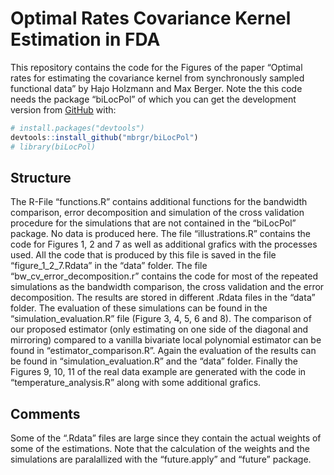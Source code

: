 
# Optimal Rates Covariance Kernel Estimation in FDA

<!-- badges: start -->
<!-- badges: end -->

This repository contains the code for the Figures of the paper “Optimal
rates for estimating the covariance kernel from synchronously sampled
functional data” by Hajo Holzmann and Max Berger. Note the this code
needs the package “biLocPol” of which you can get the development
version from [GitHub](https://github.com/) with:

``` r
# install.packages("devtools")
devtools::install_github("mbrgr/biLocPol")
# library(biLocPol)
```

## Structure

The R-File “functions.R” contains additional functions for the bandwidth
comparison, error decomposition and simulation of the cross validation
procedure for the simulations that are not contained in the “biLocPol”
package. No data is produced here. The file “illustrations.R” contains
the code for Figures 1, 2 and 7 as well as additional grafics with the
processes used. All the code that is produced by this file is saved in
the file “figure_1_2_7.Rdata” in the “data” folder. The file
“bw_cv_error_decomposition.r” contains the code for most of the repeated
simulations as the bandwidth comparison, the cross validation and the
error decomposition. The results are stored in different .Rdata files in
the “data” folder. The evaluation of these simulations can be found in
the “simulation_evaluation.R” file (Figure 3, 4, 5, 6 and 8). The
comparison of our proposed estimator (only estimating on one side of the
diagonal and mirroring) compared to a vanilla bivariate local polynomial
estimator can be found in “estimator_comparison.R”. Again the evaluation
of the results can be found in “simulation_evaluation.R” and the “data”
folder. Finally the Figures 9, 10, 11 of the real data example are
generated with the code in “temperature_analysis.R” along with some
additional grafics.

## Comments

Some of the “.Rdata” files are large since they contain the actual
weights of some of the estimations. Note that the calculation of the
weights and the simulations are paralallized with the “future.apply” and
“future” package.
